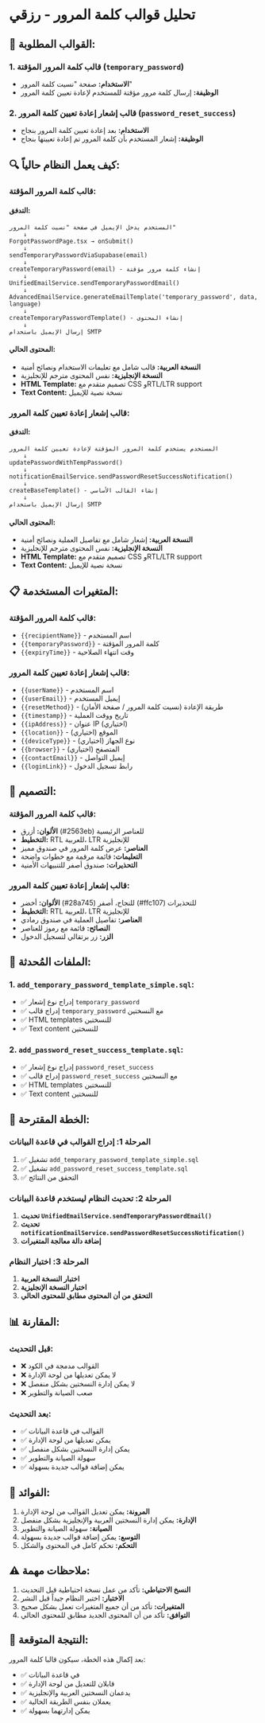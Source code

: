 # تحليل قوالب كلمة المرور - رزقي

## 🎯 **القوالب المطلوبة:**

### **1. قالب كلمة المرور المؤقتة (`temporary_password`)**
- **الاستخدام:** صفحة "نسيت كلمة المرور"
- **الوظيفة:** إرسال كلمة مرور مؤقتة للمستخدم لإعادة تعيين كلمة المرور

### **2. قالب إشعار إعادة تعيين كلمة المرور (`password_reset_success`)**
- **الاستخدام:** بعد إعادة تعيين كلمة المرور بنجاح
- **الوظيفة:** إشعار المستخدم بأن كلمة المرور تم إعادة تعيينها بنجاح

## 🔍 **كيف يعمل النظام حالياً:**

### **قالب كلمة المرور المؤقتة:**

#### **التدفق:**
```
المستخدم يدخل الإيميل في صفحة "نسيت كلمة المرور"
    ↓
ForgotPasswordPage.tsx → onSubmit()
    ↓
sendTemporaryPasswordViaSupabase(email)
    ↓
createTemporaryPassword(email) - إنشاء كلمة مرور مؤقتة
    ↓
UnifiedEmailService.sendTemporaryPasswordEmail()
    ↓
AdvancedEmailService.generateEmailTemplate('temporary_password', data, language)
    ↓
createTemporaryPasswordTemplate() - إنشاء المحتوى
    ↓
إرسال الإيميل باستخدام SMTP
```

#### **المحتوى الحالي:**
- **النسخة العربية:** قالب شامل مع تعليمات الاستخدام ونصائح أمنية
- **النسخة الإنجليزية:** نفس المحتوى مترجم للإنجليزية
- **HTML Template:** تصميم متقدم مع CSS وRTL/LTR support
- **Text Content:** نسخة نصية للإيميل

### **قالب إشعار إعادة تعيين كلمة المرور:**

#### **التدفق:**
```
المستخدم يستخدم كلمة المرور المؤقتة لإعادة تعيين كلمة المرور
    ↓
updatePasswordWithTempPassword()
    ↓
notificationEmailService.sendPasswordResetSuccessNotification()
    ↓
createBaseTemplate() - إنشاء القالب الأساسي
    ↓
إرسال الإيميل باستخدام SMTP
```

#### **المحتوى الحالي:**
- **النسخة العربية:** إشعار شامل مع تفاصيل العملية ونصائح أمنية
- **النسخة الإنجليزية:** نفس المحتوى مترجم للإنجليزية
- **HTML Template:** تصميم متقدم مع CSS وRTL/LTR support
- **Text Content:** نسخة نصية للإيميل

## 📋 **المتغيرات المستخدمة:**

### **قالب كلمة المرور المؤقتة:**
- `{{recipientName}}` - اسم المستخدم
- `{{temporaryPassword}}` - كلمة المرور المؤقتة
- `{{expiryTime}}` - وقت انتهاء الصلاحية

### **قالب إشعار إعادة تعيين كلمة المرور:**
- `{{userName}}` - اسم المستخدم
- `{{userEmail}}` - إيميل المستخدم
- `{{resetMethod}}` - طريقة الإعادة (نسيت كلمة المرور / صفحة الأمان)
- `{{timestamp}}` - تاريخ ووقت العملية
- `{{ipAddress}}` - عنوان IP (اختياري)
- `{{location}}` - الموقع (اختياري)
- `{{deviceType}}` - نوع الجهاز (اختياري)
- `{{browser}}` - المتصفح (اختياري)
- `{{contactEmail}}` - إيميل التواصل
- `{{loginLink}}` - رابط تسجيل الدخول

## 🎨 **التصميم:**

### **قالب كلمة المرور المؤقتة:**
- **الألوان:** أزرق (#2563eb) للعناصر الرئيسية
- **التخطيط:** RTL للعربية، LTR للإنجليزية
- **العناصر:** عرض كلمة المرور في صندوق مميز
- **التعليمات:** قائمة مرقمة مع خطوات واضحة
- **التحذيرات:** صندوق أصفر للتنبيهات الأمنية

### **قالب إشعار إعادة تعيين كلمة المرور:**
- **الألوان:** أخضر (#28a745) للنجاح، أصفر (#ffc107) للتحذيرات
- **التخطيط:** RTL للعربية، LTR للإنجليزية
- **العناصر:** تفاصيل العملية في صندوق رمادي
- **النصائح:** قائمة مع رموز للعناصر
- **الزر:** زر برتقالي لتسجيل الدخول

## 🔧 **الملفات المُحدثة:**

### **1. `add_temporary_password_template_simple.sql`:**
- ✅ إدراج نوع إشعار `temporary_password`
- ✅ إدراج قالب `temporary_password` مع النسختين
- ✅ HTML templates للنسختين
- ✅ Text content للنسختين

### **2. `add_password_reset_success_template.sql`:**
- ✅ إدراج نوع إشعار `password_reset_success`
- ✅ إدراج قالب `password_reset_success` مع النسختين
- ✅ HTML templates للنسختين
- ✅ Text content للنسختين

## 🚀 **الخطة المقترحة:**

### **المرحلة 1: إدراج القوالب في قاعدة البيانات**
1. ✅ تشغيل `add_temporary_password_template_simple.sql`
2. ✅ تشغيل `add_password_reset_success_template.sql`
3. ✅ التحقق من النتائج

### **المرحلة 2: تحديث النظام ليستخدم قاعدة البيانات**
1. **تحديث `UnifiedEmailService.sendTemporaryPasswordEmail()`**
2. **تحديث `notificationEmailService.sendPasswordResetSuccessNotification()`**
3. **إضافة دالة معالجة المتغيرات**

### **المرحلة 3: اختبار النظام**
1. **اختبار النسخة العربية**
2. **اختبار النسخة الإنجليزية**
3. **التحقق من أن المحتوى مطابق للمحتوى الحالي**

## 📊 **المقارنة:**

### **قبل التحديث:**
- ❌ القوالب مدمجة في الكود
- ❌ لا يمكن تعديلها من لوحة الإدارة
- ❌ لا يمكن إدارة النسختين بشكل منفصل
- ❌ صعب الصيانة والتطوير

### **بعد التحديث:**
- ✅ القوالب في قاعدة البيانات
- ✅ يمكن تعديلها من لوحة الإدارة
- ✅ يمكن إدارة النسختين بشكل منفصل
- ✅ سهولة الصيانة والتطوير
- ✅ يمكن إضافة قوالب جديدة بسهولة

## 🎯 **الفوائد:**

1. **المرونة:** يمكن تعديل القوالب من لوحة الإدارة
2. **الإدارة:** يمكن إدارة النسختين العربية والإنجليزية بشكل منفصل
3. **الصيانة:** سهولة الصيانة والتطوير
4. **التوسع:** يمكن إضافة قوالب جديدة بسهولة
5. **التحكم:** تحكم كامل في المحتوى والشكل

## ⚠️ **ملاحظات مهمة:**

1. **النسخ الاحتياطي:** تأكد من عمل نسخة احتياطية قبل التحديث
2. **الاختبار:** اختبر النظام جيداً قبل النشر
3. **المتغيرات:** تأكد من أن جميع المتغيرات تعمل بشكل صحيح
4. **التوافق:** تأكد من أن المحتوى الجديد مطابق للمحتوى الحالي

## 🎯 **النتيجة المتوقعة:**

بعد إكمال هذه الخطة، سيكون قالبا كلمة المرور:
- ✅ في قاعدة البيانات
- ✅ قابلان للتعديل من لوحة الإدارة
- ✅ يدعمان النسختين العربية والإنجليزية
- ✅ يعملان بنفس الطريقة الحالية
- ✅ يمكن إدارتهما بسهولة







